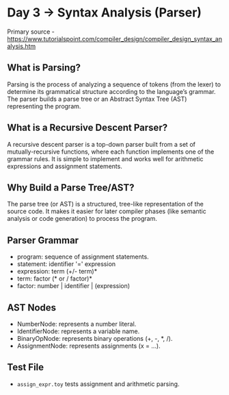 # Day 3 -> Syntax Analysis (Parser)

Primary source - https://www.tutorialspoint.com/compiler_design/compiler_design_syntax_analysis.htm

## What is Parsing?
Parsing is the process of analyzing a sequence of tokens (from the lexer) to determine its grammatical structure according to the language’s grammar. The parser builds a parse tree or an Abstract Syntax Tree (AST) representing the program.

## What is a Recursive Descent Parser?
A recursive descent parser is a top-down parser built from a set of mutually-recursive functions, where each function implements one of the grammar rules. It is simple to implement and works well for arithmetic expressions and assignment statements.

## Why Build a Parse Tree/AST?
The parse tree (or AST) is a structured, tree-like representation of the source code. It makes it easier for later compiler phases (like semantic analysis or code generation) to process the program.

## Parser Grammar

- program: sequence of assignment statements.
- statement: identifier '=' expression
- expression: term (+/- term)*
- term: factor (* or / factor)*
- factor: number | identifier | (expression)

## AST Nodes

- NumberNode: represents a number literal.
- IdentifierNode: represents a variable name.
- BinaryOpNode: represents binary operations (+, -, *, /).
- AssignmentNode: represents assignments (x = ...).

## Test File

- `assign_expr.toy` tests assignment and arithmetic parsing.
